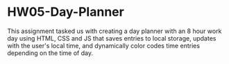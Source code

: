 # HW05-Day-Planner

This assignment tasked us with creating a day planner with an 8 hour work day using HTML, CSS and JS that saves entries to local storage, updates with the user's local time, and dynamically color codes time entries depending on the time of day.
